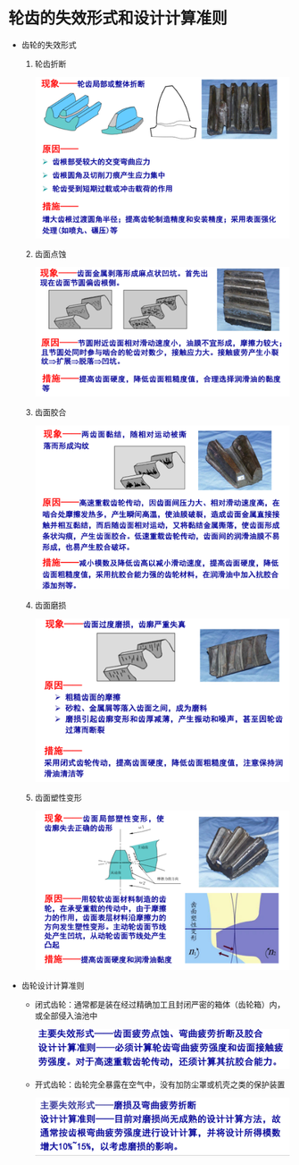# 轮齿的失效形式和设计计算准则
* 齿轮的失效形式
    1. 轮齿折断

        ![Alt text](image-769.png)

    2. 齿面点蚀

        ![Alt text](image-770.png)

    3. 齿面胶合

        ![Alt text](image-771.png)

    4. 齿面磨损

        ![Alt text](image-772.png)

    5. 齿面塑性变形

        ![Alt text](image-773.png)

* 齿轮设计计算准则
    * 闭式齿轮：通常都是装在经过精确加工且封闭严密的箱体（齿轮箱）内，或全部侵入油池中

        ![Alt text](image-774.png)

    * 开式齿轮：齿轮完全暴露在空气中，没有加防尘罩或机壳之类的保护装置

        ![Alt text](image-775.png)
